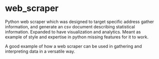 # web_scraper
Python web scraper which was designed to target specific address gather information, and generate an csv document describing statistical information. Expanded to have visualization and analytics. Meant as example of style and expertise in python missing features for it to work.


A good example of how a web scraper can be used in gathering and interpreting data in a versatile way.
